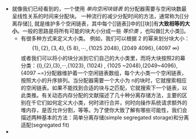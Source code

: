 - 就像我们已经看到的，一个使用 *单向空闲块链表* 的分配器需要与空闲块数最呈线性关系的时间来分配块。
  一种流行的减少分配时间的方法，通常称为[[分离存储]], 就是维护多个空闲链表，其中每个[[链表]]中的[[块]]有**大致相等的大小**。一般的思路是将所有可能的块大小分成一些 *等价类* ，也叫做[[大小类]]。
	- 有很多种方式来定义大小类。
	  例如，我们可以根据 $2$ 的幂来划分块大小：
	  $$\{1\},\{2\},\{3, 4\} , \{5 ~8\},\cdots,\{1025 ~ 2048\},\{2049~4096\},\{4097~ \infty \}$$
	  或者我们可以将小的块分派到它们自己的大小类里，而将大块按照2的幕分类：{l},{2},(3},···,{1023}, (1024} , {1025 ~2048},(2049~4096},{4097 ~=}分配器维护着一个空闲链表数组，每个大小类一个空闲链表，按照大小的升序排列。当分配器需要一个大小为 n的块时，它就搜索相应的空闲链表。如果不能找到合适的块与之匹配，它就搜索下一个链表，以此类推。有关动态内存分配的文献描述了几十种分离存储方法，主要的区别在千它们如何定义大小类，何时进行合并，何时向操作系统请求额外的堆内存，是否允许分割，等等。为了使你大致了解有哪些可能性，我们会描述两种基本的方法：简单分离存储(simple segregated storage)和分离适配(segregated fit)
-